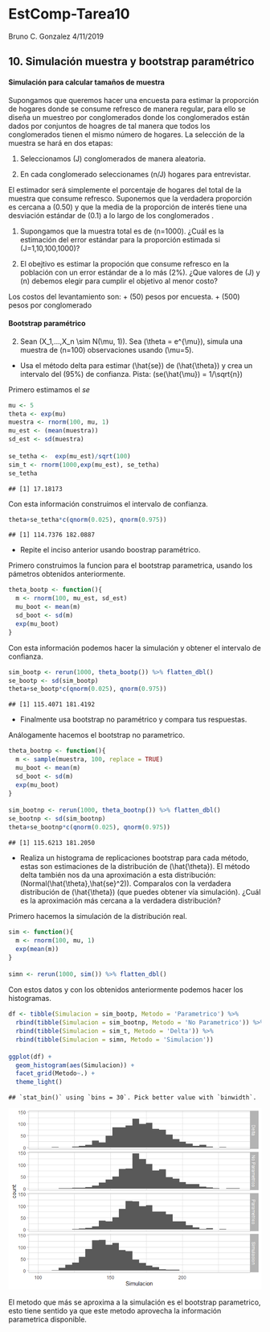 EstComp-Tarea10
================
Bruno C. Gonzalez
4/11/2019

## 10\. Simulación muestra y bootstrap paramétrico

#### Simulación para calcular tamaños de muestra

Supongamos que queremos hacer una encuesta para estimar la proporción de
hogares donde se consume refresco de manera regular, para ello se diseña
un muestreo por conglomerados donde los conglomerados están dados por
conjuntos de hoagres de tal manera que todos los conglomerados tienen el
mismo número de hogares. La selección de la muestra se hará en dos
etapas:

1.  Seleccionamos \(J\) conglomerados de manera aleatoria.

2.  En cada conglomerado seleccionames \(n/J\) hogares para entrevistar.

El estimador será simplemente el porcentaje de hogares del total de la
muestra que consume refresco. Suponemos que la verdadera proporción es
cercana a \(0.50\) y que la media de la proporción de interés tiene una
desviación estándar de \(0.1\) a lo largo de los conglomerados .

1.  Supongamos que la muestra total es de \(n=1000\). ¿Cuál es la
    estimación del error estándar para la proporción estimada si
    \(J=1,10,100,1000\)?

2.  El obejtivo es estimar la propoción que consume refresco en la
    población con un error estándar de a lo más \(2\%\). ¿Que valores de
    \(J\) y \(n\) debemos elegir para cumplir el objetivo al menor
    costo?

Los costos del levantamiento son: + \(50\) pesos por encuesta. + \(500\)
pesos por conglomerado

#### Bootstrap paramétrico

2.  Sean \(X_1,...,X_n \sim N(\mu, 1)\). Sea \(\theta = e^{\mu}\),
    simula una muestra de \(n=100\) observaciones usando \(\mu=5\).

<!-- end list -->

  - Usa el método delta para estimar \(\hat{se}\) de \(\hat{\theta}\) y
    crea un intervalo del \(95\%\) de confianza. Pista:
    \(se(\hat{\mu}) = 1/\sqrt{n}\)

Primero estimamos el *se*

``` r
mu <- 5
theta <- exp(mu)
muestra <- rnorm(100, mu, 1)
mu_est <- (mean(muestra))
sd_est <- sd(muestra)

se_tetha <-  exp(mu_est)/sqrt(100)
sim_t <- rnorm(1000,exp(mu_est), se_tetha)
se_tetha
```

    ## [1] 17.18173

Con esta información construimos el intervalo de confianza.

``` r
theta+se_tetha*c(qnorm(0.025), qnorm(0.975))
```

    ## [1] 114.7376 182.0887

  - Repite el inciso anterior usando boostrap paramétrico.

Primero construimos la funcion para el bootstrap parametrica, usando los
pámetros obtenidos anteriormente.

``` r
theta_bootp <- function(){
  m <- rnorm(100, mu_est, sd_est)
  mu_boot <- mean(m)
  sd_boot <- sd(m)
  exp(mu_boot)
}
```

Con esta información podemos hacer la simulación y obtener el intervalo
de confianza.

``` r
sim_bootp <- rerun(1000, theta_bootp()) %>% flatten_dbl()
se_bootp <- sd(sim_bootp)
theta+se_bootp*c(qnorm(0.025), qnorm(0.975))
```

    ## [1] 115.4071 181.4192

  - Finalmente usa bootstrap no paramétrico y compara tus respuestas.

Análogamente hacemos el bootstrap no parametrico.

``` r
theta_bootnp <- function(){
  m <- sample(muestra, 100, replace = TRUE)
  mu_boot <- mean(m)
  sd_boot <- sd(m)
  exp(mu_boot)
}

sim_bootnp <- rerun(1000, theta_bootnp()) %>% flatten_dbl()
se_bootnp <- sd(sim_bootnp)
theta+se_bootnp*c(qnorm(0.025), qnorm(0.975))
```

    ## [1] 115.6213 181.2050

  - Realiza un histograma de replicaciones bootstrap para cada método,
    estas son estimaciones de la distribución de \(\hat{\theta}\). El
    método delta también nos da una aproximación a esta distribución:
    \(Normal(\hat{\theta},\hat{se}^2)\). Comparalos con la verdadera
    distribución de \(\hat{\theta}\) (que puedes obtener vía
    simulación). ¿Cuál es la aproximación más cercana a la verdadera
    distribución?

Primero hacemos la simulación de la distribución real.

``` r
sim <- function(){
  m <- rnorm(100, mu, 1)
  exp(mean(m))
}

simn <- rerun(1000, sim()) %>% flatten_dbl()
```

Con estos datos y con los obtenidos anteriormente podemos hacer los
histogramas.

``` r
df <- tibble(Simulacion = sim_bootp, Metodo = 'Parametrico') %>% 
  rbind(tibble(Simulacion = sim_bootnp, Metodo = 'No Parametrico')) %>% 
  rbind(tibble(Simulacion = sim_t, Metodo = 'Delta')) %>% 
  rbind(tibble(Simulacion = simn, Metodo = 'Simulacion'))

ggplot(df) +
  geom_histogram(aes(Simulacion)) +
  facet_grid(Metodo~.) +
  theme_light()
```

    ## `stat_bin()` using `bins = 30`. Pick better value with `binwidth`.

![](EstComp-Tarea10-BCG_files/figure-gfm/unnamed-chunk-8-1.png)<!-- -->

El metodo que más se aproxima a la simulación es el bootstrap
parametrico, esto tiene sentido ya que este metodo aprovecha la
información parametrica disponible.
